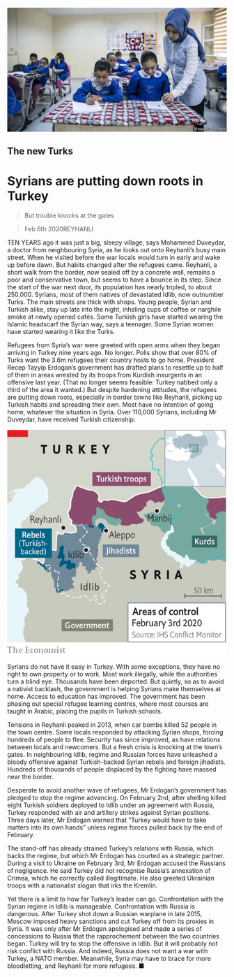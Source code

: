 ![](./images/20200208_EUP501.jpg)

## The new Turks

# Syrians are putting down roots in Turkey

> But trouble knocks at the gates

> Feb 6th 2020REYHANLI

TEN YEARS ago it was just a big, sleepy village, says Mohammed Duveydar, a doctor from neighbouring Syria, as he looks out onto Reyhanli’s busy main street. When he visited before the war locals would turn in early and wake up before dawn. But habits changed after the refugees came. Reyhanli, a short walk from the border, now sealed off by a concrete wall, remains a poor and conservative town, but seems to have a bounce in its step. Since the start of the war next door, its population has nearly tripled, to about 250,000. Syrians, most of them natives of devastated Idlib, now outnumber Turks. The main streets are thick with shops. Young people, Syrian and Turkish alike, stay up late into the night, inhaling cups of coffee or narghile smoke at newly opened cafés. Some Turkish girls have started wearing the Islamic headscarf the Syrian way, says a teenager. Some Syrian women have started wearing it like the Turks.

Refugees from Syria’s war were greeted with open arms when they began arriving in Turkey nine years ago. No longer. Polls show that over 80% of Turks want the 3.6m refugees their country hosts to go home. President Recep Tayyip Erdogan’s government has drafted plans to resettle up to half of them in areas wrested by its troops from Kurdish insurgents in an offensive last year. (That no longer seems feasible: Turkey nabbed only a third of the area it wanted.) But despite hardening attitudes, the refugees are putting down roots, especially in border towns like Reyhanli, picking up Turkish habits and spreading their own. Most have no intention of going home, whatever the situation in Syria. Over 110,000 Syrians, including Mr Duveydar, have received Turkish citizenship.

![](./images/20200208_EUM956.png)

Syrians do not have it easy in Turkey. With some exceptions, they have no right to own property or to work. Most work illegally, while the authorities turn a blind eye. Thousands have been deported. But quietly, so as to avoid a nativist backlash, the government is helping Syrians make themselves at home. Access to education has improved. The government has been phasing out special refugee learning centres, where most courses are taught in Arabic, placing the pupils in Turkish schools.

Tensions in Reyhanli peaked in 2013, when car bombs killed 52 people in the town centre. Some locals responded by attacking Syrian shops, forcing hundreds of people to flee. Security has since improved, as have relations between locals and newcomers. But a fresh crisis is knocking at the town’s gates. In neighbouring Idlib, regime and Russian forces have unleashed a bloody offensive against Turkish-backed Syrian rebels and foreign jihadists. Hundreds of thousands of people displaced by the fighting have massed near the border.

Desperate to avoid another wave of refugees, Mr Erdogan’s government has pledged to stop the regime advancing. On February 2nd, after shelling killed eight Turkish soldiers deployed to Idlib under an agreement with Russia, Turkey responded with air and artillery strikes against Syrian positions. Three days later, Mr Erdogan warned that “Turkey would have to take matters into its own hands” unless regime forces pulled back by the end of February.

The stand-off has already strained Turkey’s relations with Russia, which backs the regime, but which Mr Erdogan has courted as a strategic partner. During a visit to Ukraine on February 3rd, Mr Erdogan accused the Russians of negligence. He said Turkey did not recognise Russia’s annexation of Crimea, which he correctly called illegitimate. He also greeted Ukrainian troops with a nationalist slogan that irks the Kremlin.

Yet there is a limit to how far Turkey’s leader can go. Confrontation with the Syrian regime in Idlib is manageable. Confrontation with Russia is dangerous. After Turkey shot down a Russian warplane in late 2015, Moscow imposed heavy sanctions and cut Turkey off from its proxies in Syria. It was only after Mr Erdogan apologised and made a series of concessions to Russia that the rapprochement between the two countries began. Turkey will try to stop the offensive in Idlib. But it will probably not risk conflict with Russia. And indeed, Russia does not want a war with Turkey, a NATO member. Meanwhile, Syria may have to brace for more bloodletting, and Reyhanli for more refugees. ■